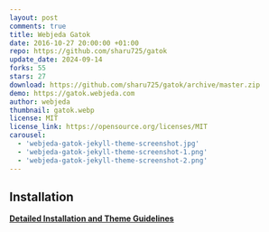 ```yaml
---
layout: post
comments: true
title: Webjeda Gatok
date: 2016-10-27 20:00:00 +01:00
repo: https://github.com/sharu725/gatok
update_date: 2024-09-14
forks: 55
stars: 27
download: https://github.com/sharu725/gatok/archive/master.zip
demo: https://gatok.webjeda.com
author: webjeda
thumbnail: gatok.webp
license: MIT
license_link: https://opensource.org/licenses/MIT
carousel:
  - 'webjeda-gatok-jekyll-theme-screenshot.jpg'
  - 'webjeda-gatok-jekyll-theme-screenshot-1.png'
  - 'webjeda-gatok-jekyll-theme-screenshot-2.png'
---
```


## Installation

[**Detailed Installation and Theme Guidelines**](https://gatok.webjeda.com/documentation/)
